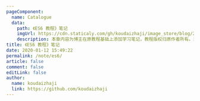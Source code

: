 ```yaml
---
pageComponent:
  name: Catalogue
  data:
    path: 《ES6 教程》笔记
    imgUrl: https://cdn.staticaly.com/gh/koudaizhaji/image_store/blog/20200112160453.png
    description: 本章内容为博主在原教程基础上添加学习笔记，教程版权归原作者所有。来源：<a href='https://es6.ruanyifeng.com/' target='_blank'>ES6教程</a>
title: 《ES6 教程》笔记
date: 2020-01-12 15:49:22
permalink: /note/es6/
article: false
comment: false
editLink: false
author:
  name: koudaizhaji
  link: https://github.com/koudaizhaji
---
```


